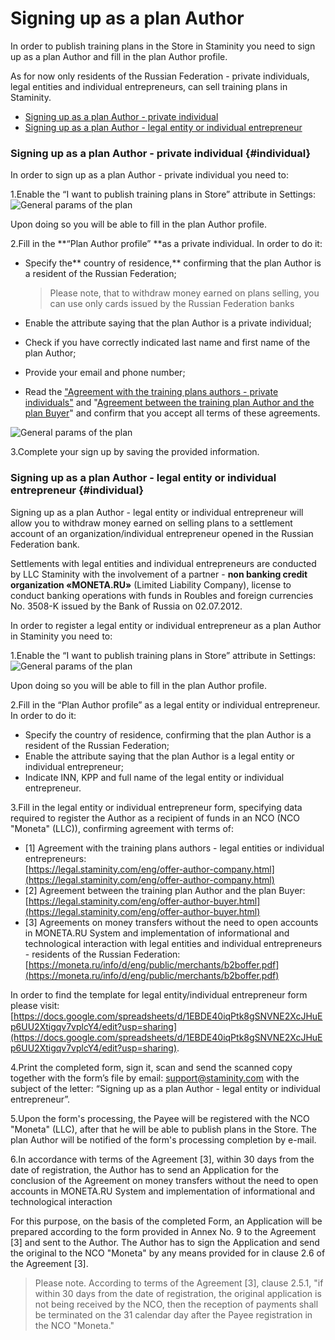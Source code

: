 # Signing up as a plan Author

In order to publish training plans in the Store in Staminity you need to sign up as a plan Author and fill in the plan Author profile.

As for now only residents of the Russian Federation - private individuals, legal entities and individual entrepreneurs, can sell training plans in Staminity.

* [Signing up as a plan Author - private individual](#individual)
* [Signing up as a plan Author - legal entity or individual entrepreneur](#company)

### Signing up as a plan Author - private individual {#individual}

In order to sign up as a plan Author - private individual you need to:

1.Enable the “I want to publish training plans in Store” attribute in Settings:  
![General params of the plan](https://264710.selcdn.ru/assets/images/_new/settings/agent-author-isactive.png)

Upon doing so you will be able to fill in the plan Author profile.

2.Fill in the **“Plan Author profile” **as a private individual. In order to do it:

* Specify the** country of residence,** confirming that the plan Author is a resident of the Russian Federation;

  > Please note, that to withdraw money earned on plans selling, you can use only cards issued by the Russian Federation banks

* Enable the attribute saying that the plan Author is a private individual;

* Check if you have correctly indicated last name and first name of the plan Author;

* Provide your email and phone number;

* Read the ["Agreement with the training plans authors - private individuals"](https://legal.staminity.com/ru/offer-author-individual.html) and "[Agreement between the training plan Author and the plan Buyer](https://legal.staminity.com/ru/offer-author-buyer.html)" and confirm that you accept all terms of these agreements.

![General params of the plan](https://264710.selcdn.ru/assets/images/_new/settings/agent-author-individual.png)

3.Complete your sign up by saving the provided information.

### Signing up as a plan Author - legal entity or individual entrepreneur {#individual}

Signing up as a plan Author - legal entity or individual entrepreneur will allow you to withdraw money earned on selling plans to a settlement account of an organization/individual entrepreneur opened in the Russian Federation bank.

Settlements with legal entities and individual entrepreneurs are conducted by LLC Staminity with the involvement of a partner - **non banking credit organization «MONETA.RU»** \(Limited Liability Company\), license to conduct banking operations with funds in Roubles and foreign currencies No. 3508-K issued by the Bank of Russia on 02.07.2012.

In order to register a legal entity or individual entrepreneur as a plan Author in Staminity you need to:

1.Enable the “I want to publish training plans in Store” attribute in Settings:  
![General params of the plan](https://264710.selcdn.ru/assets/images/_new/settings/agent-author-isactive.png)

Upon doing so you will be able to fill in the plan Author profile.

2.Fill in the “Plan Author profile” as a legal entity or individual entrepreneur. In order to do it:

* Specify the country of residence, confirming that the plan Author is a resident of the Russian Federation;
* Enable the attribute saying that the plan Author is a legal entity or individual entrepreneur;
* Indicate INN, KPP and full name of the legal entity or individual entrepreneur. 

3.Fill in the legal entity or individual entrepreneur form, specifying data required to register the Author as a recipient of funds in an NCO \(NCO "Moneta" \(LLC\)\), confirming agreement with terms of:

* \[1\] Agreement with the training plans authors - legal entities or individual entrepreneurs:  
  [https://legal.staminity.com/eng/offer-author-company.html](https://legal.staminity.com/eng/offer-author-company.html)
* \[2\] Agreement between the training plan Author and the plan Buyer: [https://legal.staminity.com/eng/offer-author-buyer.html](https://legal.staminity.com/eng/offer-author-buyer.html)
* \[3\] Agreements on money transfers without the need to open accounts in MONETA.RU System and implementation of informational and technological interaction with legal entities and individual entrepreneurs - residents of the Russian Federation: [https://moneta.ru/info/d/eng/public/merchants/b2boffer.pdf](https://moneta.ru/info/d/eng/public/merchants/b2boffer.pdf)

In order to find the template for legal entity/individual entrepreneur form please visit:  [https://docs.google.com/spreadsheets/d/1EBDE40iqPtk8gSNVNE2XcJHuEp6UU2Xtigqv7vplcY4/edit?usp=sharing](https://docs.google.com/spreadsheets/d/1EBDE40iqPtk8gSNVNE2XcJHuEp6UU2Xtigqv7vplcY4/edit?usp=sharing).

4.Print the completed form, sign it, scan and send the scanned copy together with the form’s file by email: [support@staminity.com](mailto:support@staminity.com) with the subject of the letter: “Signing up as a plan Author - legal entity or individual entrepreneur”.

5.Upon the form's processing, the Payee will be registered with the NCO "Moneta" \(LLC\), after that he will be able to publish plans in the Store. The plan Author will be notified of the form's processing completion by e-mail.

6.In accordance with terms of the Agreement \[3\], within 30 days from the date of registration, the Author has to send an Application for the conclusion of the Agreement on money transfers without the need to open accounts in MONETA.RU System and implementation of informational and technological interaction

For this purpose, on the basis of the completed Form, an Application will be prepared according to the form provided in Annex No. 9 to the Agreement \[3\] and sent to the Author. The Author has to sign the Application and send the original to the NCO "Moneta" by any means provided for in clause 2.6 of the Agreement \[3\].

> Please note. According to terms of the Agreement \[3\], clause 2.5.1, "if within 30 days from the date of registration, the original application is not being received by the NCO, then the reception of payments shall be terminated on the 31 calendar day after the Payee registration in the NCO "Moneta."



